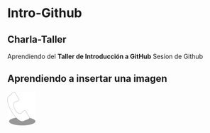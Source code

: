 # Intro-Github

## Charla-Taller

Aprendiendo del **Taller de Introducción a GitHub** 
 Sesion de Github


## Aprendiendo a insertar una imagen

![hack](img/telefono.png)